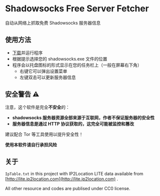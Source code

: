 # Shadowsocks Free Server Fetcher

自动从网络上抓取免费 Shadowsocks 服务器信息

## 使用方法

* [下载](https://github.com/tiansh/sfsf/releases/download/1.2.0/sfsf.exe)并运行程序
* 根据提示选择您的 shadowsocks.exe 文件的位置
* 程序会以托盘图标的形式显示在您的任务栏上（一般在屏幕右下角）
    * 右键它可以弹出设置菜单
    * 左键双击可以更新服务器信息

## 安全警告 ⚠

注意，这个软件是完全**不安全**的：

* **shadowsocks 服务器资源全部来源于互联网，作者不保证服务器的安全性**
* **服务器信息是通过 HTTP 协议获取的，这完全可能被监控和篡改**

建议配合 Tor 等工具使用以提升安全性！

**使用本软件请自行承担风险**

## 关于

`IpTable.txt` in this project with IP2Location LITE data available from [http://lite.ip2location.com](http://lite.ip2location.com) .

All other resource and codes are publised under CC0 license.
